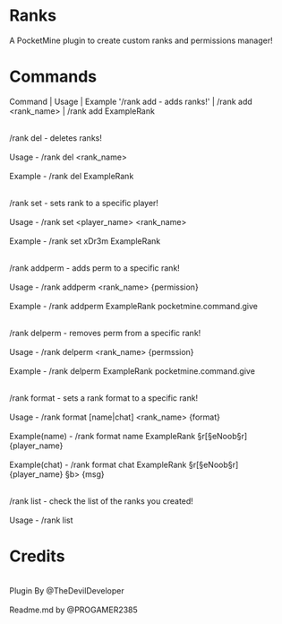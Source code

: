 # Ranks
A PocketMine plugin to create custom ranks and permissions manager!

# Commands

Command | Usage | Example
'/rank add - adds ranks!' | /rank add <rank_name> | /rank add ExampleRank

<br>/rank del - deletes ranks!<br>
    <br>Usage - /rank del <rank_name><br>
  <br>Example - /rank del ExampleRank<br>

<br>/rank set - sets rank to a specific player!<br>
    <br>Usage - /rank set <player_name> <rank_name><br>
  <br>Example - /rank set xDr3m ExampleRank<br>

<br>/rank addperm - adds perm to a specific rank!<br>
    <br>Usage - /rank addperm <rank_name> {permission}<br>
  <br>Example - /rank addperm ExampleRank pocketmine.command.give<br>

<br>/rank delperm - removes perm from a specific rank!<br>
    <br>Usage - /rank delperm <rank_name> {permssion}<br>
  <br>Example - /rank delperm ExampleRank pocketmine.command.give<br>

<br>/rank format - sets a rank format to a specific rank!<br>
    <br>Usage - /rank format [name|chat] <rank_name> {format}<br>
  <br>Example(name) - /rank format name ExampleRank §r[§eNoob§r] {player_name}<br>
  <br>Example(chat) - /rank format chat ExampleRank §r[§eNoob§r] {player_name} §b> {msg}<br>

<br>/rank list - check the list of the ranks you created!<br>
    <br>Usage - /rank list<br>

# Credits
  <br>Plugin By @TheDevilDeveloper<br>
  <br>Readme.md by @PROGAMER2385<br>
  

